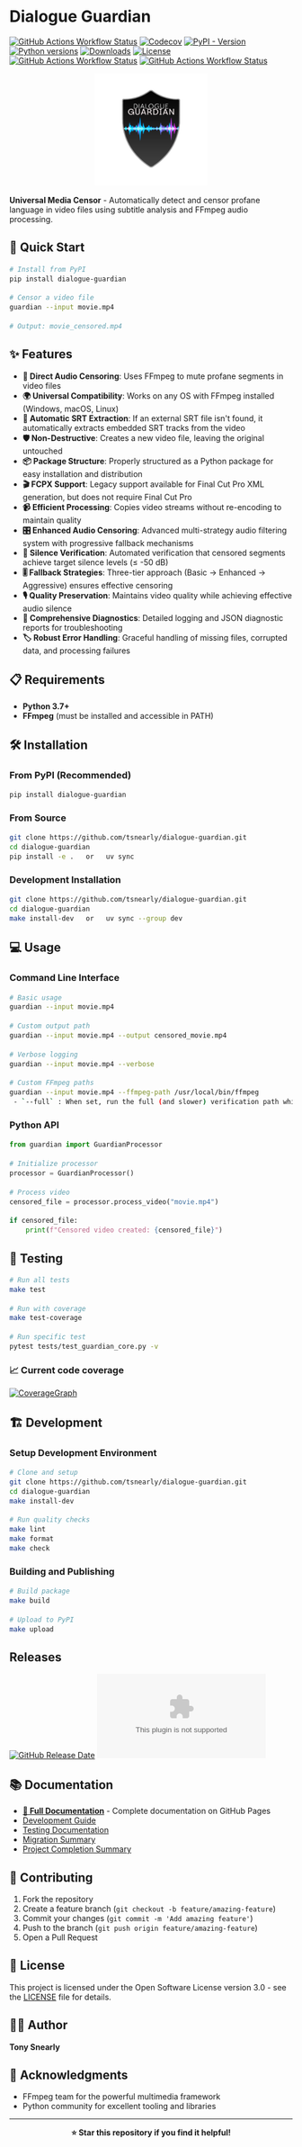 # Dialogue Guardian

[![GitHub Actions Workflow Status](https://img.shields.io/github/actions/workflow/status/tsnearly/dialogue-guardian/ci.yml?style=plastic)](https://github.com/tsnearly/dialogue-guardian/actions/workflows/ci.yml)
[![Codecov](https://img.shields.io/codecov/c/github/tsnearly/dialogue-guardian?token=0XIMSERI3U&style=plastic)](https://codecov.io/gh/tsnearly/dialogue-guardian)
[![PyPI - Version](https://img.shields.io/pypi/v/dialogue-guardian?style=plastic)](https://pypi.org/project/dialogue-guardian/)
[![Python versions](https://img.shields.io/pypi/pyversions/dialogue-guardian.svg)](https://pypi.org/project/dialogue-guardian/)
[![Downloads](https://img.shields.io/pypi/dm/dialogue-guardian.svg)](https://pypi.org/project/dialogue-guardian/)
[![License](https://img.shields.io/badge/license-OSL--3.0-blue.svg)](https://github.com/tsnearly/dialogue-guardian/blob/main/dialogue-guardian/LICENSE)
[![GitHub Actions Workflow Status](https://img.shields.io/github/actions/workflow/status/tsnearly/dialogue-guardian/quality.yml?style=plastic&label=Code%20Quality)](https://github.com/tsnearly/dialogue-guardian/actions/workflows/quality.yml)
[![GitHub Actions Workflow Status](https://img.shields.io/github/actions/workflow/status/tsnearly/dialogue-guardian/security.yml?style=plastic&label=Security%20Scan)](https://github.com/tsnearly/dialogue-guardian/actions/workflows/security.yml)

<p align="center">
  <img src="logo.png" alt="Dialogue Guardian Logo" width="200">
</p>

**Universal Media Censor** - Automatically detect and censor profane language in video files using subtitle analysis and FFmpeg audio processing.

## 🚀 Quick Start

```bash
# Install from PyPI
pip install dialogue-guardian

# Censor a video file
guardian --input movie.mp4

# Output: movie_censored.mp4
```

## ✨ Features

- **🎯 Direct Audio Censoring**: Uses FFmpeg to mute profane segments in video files
- **🌍 Universal Compatibility**: Works on any OS with FFmpeg installed (Windows, macOS, Linux)
- **🔄 Automatic SRT Extraction**: If an external SRT file isn't found, it automatically extracts embedded SRT tracks from the video
- **🛡️ Non-Destructive**: Creates a new video file, leaving the original untouched
- **📦 Package Structure**: Properly structured as a Python package for easy installation and distribution
- **🎬 FCPX Support**: Legacy support available for Final Cut Pro XML generation, but does not require Final Cut Pro
- **📹 Efficient Processing**: Copies video streams without re-encoding to maintain quality
- **🎛 Enhanced Audio Censoring**: Advanced multi-strategy audio filtering system with progressive fallback mechanisms
- **📡 Silence Verification**: Automated verification that censored segments achieve target silence levels (≤ -50 dB)
- **🎚 Fallback Strategies**: Three-tier approach (Basic → Enhanced → Aggressive) ensures effective censoring
- **🎙 Quality Preservation**: Maintains video quality while achieving effective audio silence
- **🧰 Comprehensive Diagnostics**: Detailed logging and JSON diagnostic reports for troubleshooting
- **🏷 Robust Error Handling**: Graceful handling of missing files, corrupted data, and processing failures

## 📋 Requirements

- **Python 3.7+**
- **FFmpeg** (must be installed and accessible in PATH)

## 🛠️ Installation

### From PyPI (Recommended)

```bash
pip install dialogue-guardian
```

### From Source

```bash
git clone https://github.com/tsnearly/dialogue-guardian.git
cd dialogue-guardian
pip install -e .   or   uv sync
```

### Development Installation

```bash
git clone https://github.com/tsnearly/dialogue-guardian.git
cd dialogue-guardian
make install-dev   or   uv sync --group dev
```

## 💻 Usage

### Command Line Interface

```bash
# Basic usage
guardian --input movie.mp4

# Custom output path
guardian --input movie.mp4 --output censored_movie.mp4

# Verbose logging
guardian --input movie.mp4 --verbose

# Custom FFmpeg paths
guardian --input movie.mp4 --ffmpeg-path /usr/local/bin/ffmpeg
 - `--full` : When set, run the full (and slower) verification path which performs per-segment audio analysis using FFmpeg astats, produces a comprehensive diagnostic report, and allows multiple fallback attempts to improve censoring. Default: disabled (fast path). Use `--full` when you want maximum assurance at the cost of slower runs.
```

### Python API

```python
from guardian import GuardianProcessor

# Initialize processor
processor = GuardianProcessor()

# Process video
censored_file = processor.process_video("movie.mp4")

if censored_file:
    print(f"Censored video created: {censored_file}")
```

## 🧪 Testing

```bash
# Run all tests
make test

# Run with coverage
make test-coverage

# Run specific test
pytest tests/test_guardian_core.py -v
```

### 📈 Current code coverage

[![CoverageGraph](https://codecov.io/gh/tsnearly/dialogue-guardian/graphs/icicle.svg?token=0XIMSERI3U)](https://codecov.io/gh/tsnearly/dialogue-guardian)

## 🏗️ Development

### Setup Development Environment

```bash
# Clone and setup
git clone https://github.com/tsnearly/dialogue-guardian.git
cd dialogue-guardian
make install-dev

# Run quality checks
make lint
make format
make check
```

### Building and Publishing

```bash
# Build package
make build

# Upload to PyPI
make upload
```

## Releases

[![GitHub Release Date](https://img.shields.io/github/release-date/tsnearly/dialogue-guardian?display_date=published_at&style=plastic)](https://github.com/tsnearly/dialogue-guardian/releases)
[![GitHub Downloads (specific asset, latest release)](https://img.shields.io/github/downloads/tsnearly/dialogue-guardian/v1.3.0/dialogue_guardian-1.3.0.tar.gz?sort=semver&style=plastic)](https://github.com/tsnearly/dialogue-guardian/releases/download/v1.3.0/dialogue_guardian-1.3.0.tar.gz)

## 📚 Documentation

- **[📖 Full Documentation](https://tsnearly.github.io/dialogue-guardian/)** - Complete documentation on GitHub Pages
- [Development Guide](dialogue-guardian/DEVELOPMENT.md)
- [Testing Documentation](dialogue-guardian/TESTING.md)
- [Migration Summary](dialogue-guardian/MIGRATION_SUMMARY.md)
- [Project Completion Summary](dialogue-guardian/PROJECT_COMPLETION_SUMMARY.md)

## 🤝 Contributing

1. Fork the repository
2. Create a feature branch (`git checkout -b feature/amazing-feature`)
3. Commit your changes (`git commit -m 'Add amazing feature'`)
4. Push to the branch (`git push origin feature/amazing-feature`)
5. Open a Pull Request

## 📄 License

This project is licensed under the Open Software License version 3.0 - see the [LICENSE](dialogue-guardian/LICENSE) file for details.

## 👨‍💻 Author

**Tony Snearly**

## 🙏 Acknowledgments

- FFmpeg team for the powerful multimedia framework
- Python community for excellent tooling and libraries

---

<p align="center">
  <strong>⭐ Star this repository if you find it helpful!</strong>
</p>
